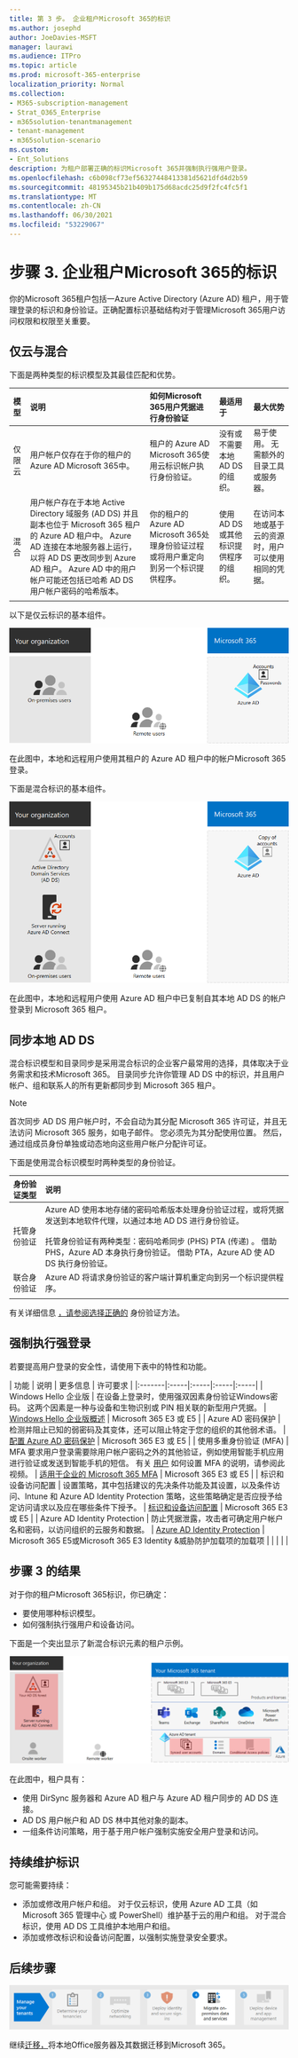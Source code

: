 ```yaml
---
title: 第 3 步。 企业租户Microsoft 365的标识
ms.author: josephd
author: JoeDavies-MSFT
manager: laurawi
ms.audience: ITPro
ms.topic: article
ms.prod: microsoft-365-enterprise
localization_priority: Normal
ms.collection:
- M365-subscription-management
- Strat_O365_Enterprise
- m365solution-tenantmanagement
- tenant-management
- m365solution-scenario
ms.custom:
- Ent_Solutions
description: 为租户部署正确的标识Microsoft 365并强制执行强用户登录。
ms.openlocfilehash: c6b098cf73ef56327448413381d5621dfd4d2b59
ms.sourcegitcommit: 48195345b21b409b175d68acdc25d9f2fc4fc5f1
ms.translationtype: MT
ms.contentlocale: zh-CN
ms.lasthandoff: 06/30/2021
ms.locfileid: "53229067"
---
```

# <a name="step-3-identity-for-your-microsoft-365-for-enterprise-tenants"></a>步骤 3. 企业租户Microsoft 365的标识

你的Microsoft 365租户包括一Azure Active Directory (Azure AD) 租户，用于管理登录的标识和身份验证。正确配置标识基础结构对于管理Microsoft 365用户访问权限和权限至关重要。

## <a name="cloud-only-vs-hybrid"></a>仅云与混合

下面是两种类型的标识模型及其最佳匹配和优势。


| 模型 | 说明 | 如何Microsoft 365用户凭据进行身份验证 | 最适用于 | 最大优势 |
|:-------|:-----|:-----|:-----|:-----|
| 仅限云 | 用户帐户仅存在于你的租户的 Azure AD Microsoft 365中。 | 租户的 Azure AD Microsoft 365使用云标识帐户执行身份验证。 | 没有或不需要本地 AD DS 的组织。 | 易于使用。 无需额外的目录工具或服务器。 |
| 混合 |  用户帐户存在于本地 Active Directory 域服务 (AD DS) 并且副本也位于 Microsoft 365 租户的 Azure AD 租户中。 Azure AD 连接在本地服务器上运行，以将 AD DS 更改同步到 Azure AD 租户。 Azure AD 中的用户帐户可能还包括已哈希 AD DS 用户帐户密码的哈希版本。 | 你的租户的 Azure AD Microsoft 365处理身份验证过程或将用户重定向到另一个标识提供程序。 | 使用 AD DS 或其他标识提供程序的组织。 | 在访问本地或基于云的资源时，用户可以使用相同的凭据。 |
||||||

以下是仅云标识的基本组件。

![仅云标识的基本组件](../media/about-microsoft-365-identity/cloud-only-identity.png)

在此图中，本地和远程用户使用其租户的 Azure AD 租户中的帐户Microsoft 365登录。

下面是混合标识的基本组件。

![混合标识的基本组件](../media/about-microsoft-365-identity/hybrid-identity.png)

在此图中，本地和远程用户使用 Azure AD 租户中已复制自其本地 AD DS 的帐户登录到 Microsoft 365 租户。

## <a name="synchronizing-your-on-premises-ad-ds"></a>同步本地 AD DS

混合标识模型和目录同步是采用混合标识的企业客户最常用的选择，具体取决于业务需求和技术Microsoft 365。 目录同步允许你管理 AD DS 中的标识，并且用户帐户、组和联系人的所有更新都同步到 Microsoft 365 租户。

> [!NOTE]
> 首次同步 AD DS 用户帐户时，不会自动为其分配 Microsoft 365 许可证，并且无法访问 Microsoft 365 服务，如电子邮件。 您必须先为其分配使用位置。 然后，通过组成员身份单独或动态地向这些用户帐户分配许可证。

下面是使用混合标识模型时两种类型的身份验证。

| 身份验证类型 | 说明 |
|:-------|:-----|
| 托管身份验证 | Azure AD 使用本地存储的密码哈希版本处理身份验证过程，或将凭据发送到本地软件代理，以通过本地 AD DS 进行身份验证。 <br> <br>  托管身份验证有两种类型：密码哈希同步 (PHS) PTA (传递) 。 借助 PHS，Azure AD 本身执行身份验证。 借助 PTA，Azure AD 使 AD DS 执行身份验证。 |
| 联合身份验证 | Azure AD 将请求身份验证的客户端计算机重定向到另一个标识提供程序。 |
|  |  |

有关详细信息 [，请参阅选择正确的](/azure/active-directory/hybrid/choose-ad-authn) 身份验证方法。

## <a name="enforcing-strong-sign-ins"></a>强制执行强登录

若要提高用户登录的安全性，请使用下表中的特性和功能。

| 功能 | 说明 | 更多信息 | 许可要求 |
|:-------|:-----|:-----|:-----|:-----|
| Windows Hello 企业版 | 在设备上登录时，使用强双因素身份验证Windows密码。 这两个因素是一种与设备和生物识别或 PIN 相关联的新型用户凭据。 | [Windows Hello 企业版概述](/windows/security/identity-protection/hello-for-business/hello-overview) | Microsoft 365 E3 或 E5 |
| Azure AD 密码保护 | 检测并阻止已知的弱密码及其变体，还可以阻止特定于您的组织的其他弱术语。 | [配置 Azure AD 密码保护](/azure/active-directory/authentication/concept-password-ban-bad) | Microsoft 365 E3 或 E5 |
| 使用多重身份验证 (MFA) | MFA 要求用户登录需要除用户帐户密码之外的其他验证，例如使用智能手机应用进行验证或发送到智能手机的短信。 有关 [用户](https://support.microsoft.com/office/set-up-multi-factor-authentication-in-microsoft-365-business-a32541df-079c-420d-9395-9d59354f7225) 如何设置 MFA 的说明，请参阅此视频。 | [适用于企业的 Microsoft 365 MFA](../enterprise/microsoft-365-secure-sign-in.md#mfa) | Microsoft 365 E3 或 E5 |
| 标识和设备访问配置 | 设置策略，其中包括建议的先决条件功能及其设置，以及条件访问、Intune 和 Azure AD Identity Protection 策略，这些策略确定是否应授予给定访问请求以及应在哪些条件下授予。  | [标识和设备访问配置](../security/office-365-security/microsoft-365-policies-configurations.md) | Microsoft 365 E3 或 E5 |
| Azure AD Identity Protection | 防止凭据泄露，攻击者可确定用户帐户名和密码，以访问组织的云服务和数据。 | [Azure AD Identity Protection](/azure/active-directory/active-directory-identityprotection) | Microsoft 365 E5或Microsoft 365 E3 Identity &威胁防护加载项的加载项 |
|  |  |  |



## <a name="results-of-step-3"></a>步骤 3 的结果

对于你的租户Microsoft 365标识，你已确定：

- 要使用哪种标识模型。
- 如何强制执行强用户和设备访问。

下面是一个突出显示了新混合标识元素的租户示例。

![租户的混合标识示例](../media/tenant-management-overview/tenant-management-tenant-build-step3.png)

在此图中，租户具有：

- 使用 DirSync 服务器和 Azure AD 租户与 Azure AD 租户同步的 AD DS 连接。
- AD DS 用户帐户和 AD DS 林中其他对象的副本。
- 一组条件访问策略，用于基于用户帐户强制实施安全用户登录和访问。

## <a name="ongoing-maintenance-for-identity"></a>持续维护标识

您可能需要持续：

- 添加或修改用户帐户和组。 对于仅云标识，使用 Azure AD 工具（如 Microsoft 365 管理中心 或 PowerShell）维护基于云的用户和组。 对于混合标识，使用 AD DS 工具维护本地用户和组。
- 添加或修改标识和设备访问配置，以强制实施登录安全要求。

## <a name="next-step"></a>后续步骤

[![步骤 4.迁移本地部署Office服务器和数据](../media/tenant-management-overview/tenant-management-step-grid-migration.png)](tenant-management-migration.md)

继续[迁移，](tenant-management-migration.md)将本地Office服务器及其数据迁移到Microsoft 365。